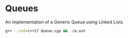 # Queues
An implementation of a Generic Queue using Linked Lists

```bash
g++ --std=c++17 Queue.cpp && ./a.out
```

